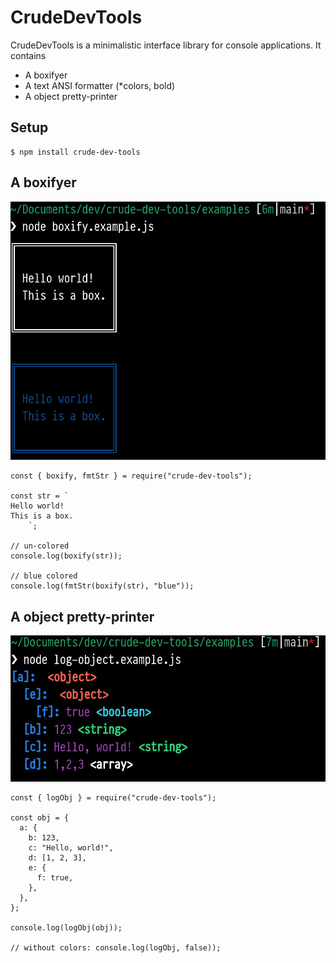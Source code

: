 # CrudeDevTools

CrudeDevTools is a minimalistic interface library for console applications. It contains

- A boxifyer
- A text ANSI formatter (*colors, bold)
- A object pretty-printer

## Setup
```
$ npm install crude-dev-tools
```

## A boxifyer
![screenshot: boxifier](https://raw.githubusercontent.com/bergsans/crude-dev-tools/main/assets/boxify-example.png)

```
const { boxify, fmtStr } = require("crude-dev-tools");

const str = `
Hello world!
This is a box.
    `;

// un-colored
console.log(boxify(str));

// blue colored
console.log(fmtStr(boxify(str), "blue"));
```


## A object pretty-printer
![screenshot: object pretty-printer](https://raw.githubusercontent.com/bergsans/crude-dev-tools/main/assets/lob-obj-example.png)

```
const { logObj } = require("crude-dev-tools");

const obj = {
  a: {
    b: 123,
    c: "Hello, world!",
    d: [1, 2, 3],
    e: {
      f: true,
    },
  },
};

console.log(logObj(obj));

// without colors: console.log(logObj, false));
```

